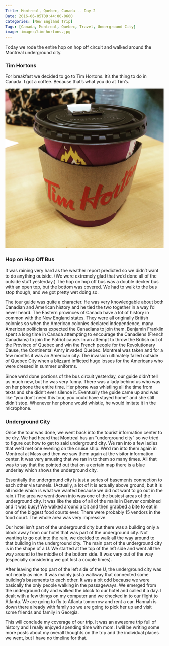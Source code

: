 ```yaml
---
Title: Montreal, Quebec, Canada -- Day 2
Date: 2016-06-05T09:44:00-0600
Categories: [New England Trip]
Tags: [Canada, Montreal, Quebec, Travel, Underground City]
image: images/tim-hortons.jpg
---
```


Today we rode the entire hop on hop off circuit and walked around the Montreal
underground city.

### Tim Hortons

For breakfast we decided to go to Tim Hortons. It’s the thing to do in Canada. I
got a coffee. Because that’s what you do at Tim’s.

[![Cup of Tim Hortons coffee](./images/tim-hortons.jpg)](./images/tim-hortons.jpg)

### Hop on Hop Off Bus

It was raining very hard as the weather report predicted so we didn’t want to do
anything outside. (We were extremely glad that we’d done all of the outside
stuff yesterday.) The hop on hop off bus was a double decker bus with an open
top, but the bottom was covered. We had to walk to the bus stop though, and we
got pretty wet doing so.

The tour guide was quite a character. He was very knowledgable about both
Canadian and American history and he tied the two together in a way I’d never
heard. The Eastern provinces of Canada have a lot of history in common with the
New England states. They were all originally British colonies so when the
American colonies declared independence, many American politicians expected the
Canadians to join them. Benjamin Franklin spent a long time in Canada attempting
to encourage the Canadiens (French Canadians) to join the Patriot cause. In an
attempt to throw the British out of the Province of Quebec and win the French
people for the Revolutionary Cause, the Continental Amry invaded Quebec.
Montreal was taken and for a few months it was an American city. The invasion
ultimately failed outside of Quebec City when a blizzard inflicted huge losses
for the Americans who were dressed in summer uniforms.

Since we’d done portions of the bus circuit yesterday, our guide didn’t tell us
much new, but he was very funny. There was a lady behind us who was on her phone
the entire time. Her phone was whistling all the time from texts and she didn’t
ever silence it. Eventually the guide came up and was like “you don’t need this
tour, you could have stayed home” and she still didn’t stop. Whenever her phone
would whistle, he would imitate it in the microphone.

### Underground City

Once the tour was done, we went back into the tourist information center to be
dry. We had heard that Montreal has an “underground city” so we tried to figure
out how to get to said underground city. We ran into a few ladies that we’d met
one evening on the cruise ship. We’d ran into them again in Montreal at Mass and
then we saw them again at the visitor information center. It was very amusing
that we ran in to them so many times. All that was to say that the pointed out
that on a certain map there is a blue underlay which shows the underground city.

Essentially the underground city is just a series of basements connection to
each other via tunnels. (Actually, a lot of it is actually above ground, but it
is all inside which is what we wanted because we did not want to go out in the
rain.) The area we went down into was one of the busiest areas of the
underground city. It was like the size of all of the malls in Denver combined
and it was busy! We walked around a bit and then grabbed a bite to eat in one of
the biggest food courts ever. There were probably 15 vendors in the food court.
The whole area was very impressive.

Our hotel isn't part of the underground city but there was a building only a
block away from our hotel that was part of the underground city.  Not wanting to
go out into the rain, we decided to walk all the way around to that building in
the underground city. The main part of the underground city is in the shape of a
U. We started at the top of the left side and went all the way around to the
middle of the bottom side.  It was very out of the way (especially considering
we got lost a couple times).

After leaving the top part of the left side of the U, the underground city was
not nearly as nice. It was mainly just a walkway that connected some building’s
basements to each other. It was a bit odd because we were basically the only
people walking in the passageways. We emerged from the underground city and
walked the block to our hotel and called it a day. I dealt with a few things on
my computer and we checked in to our flight to Atlanta. We are going to fly to
Atlanta tomorrow and rent a car. Hannah is down there already with family so we
are going to pick her up and visit some friends and family in Georgia.

This will conclude my coverage of our trip. It was an awesome trip full of
history and I really enjoyed spending time with mom. I will be writing some more
posts about my overall thoughts on the trip and the individual places we went,
but I have no timeline for that.
